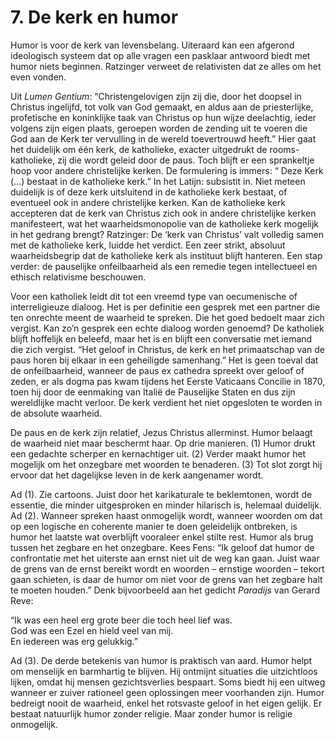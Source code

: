 # 7. De kerk en humor
Humor is voor de kerk van levensbelang. Uiteraard kan een afgerond ideologisch systeem dat op alle vragen een pasklaar antwoord biedt met humor niets beginnen. Ratzinger verweet de relativisten dat ze alles om het even vonden.

Uit _Lumen Gentium_: “Christengelovigen zijn zij die, door het doopsel in Christus ingelijfd, tot volk van God gemaakt, en aldus aan de priesterlijke, profetische en koninklijke taak van Christus op hun wijze deelachtig, ieder volgens zijn eigen plaats, geroepen worden de zending uit te voeren die God aan de Kerk ter vervulling in de wereld toevertrouwd heeft.” Hier gaat het duidelijk om één kerk, de katholieke, exacter uitgedrukt de rooms-katholieke, zij die wordt geleid door de paus. Toch blijft er een sprankeltje hoop voor andere christelijke kerken. De formulering is immers: “ Deze Kerk (…) bestaat in de katholieke kerk.” In het Latijn: subsistit in. Niet meteen duidelijk is of deze kerk uitsluitend in de katholieke kerk bestaat, of eventueel ook in andere christelijke kerken. Kan de katholieke kerk accepteren dat de kerk van Christus zich ook in andere christelijke kerken manifesteert, wat het waarheidsmonopolie van de katholieke kerk mogelijk in het gedrang brengt? Ratzinger: De ‘kerk van Christus’ valt volledig samen met de katholieke kerk, luidde het verdict. Een zeer strikt, absoluut waarheidsbegrip dat de katholieke kerk als instituut blijft hanteren. Een stap verder: de pauselijke onfeilbaarheid als een remedie tegen intellectueel en ethisch relativisme beschouwen.

Voor een katholiek leidt dit tot een vreemd type van oecumenische of interreligieuze dialoog. Het is per definitie een gesprek met een partner die ten onrechte meent de waarheid te spreken. Die het goed bedoelt maar zich vergist. Kan zo’n gesprek een echte dialoog worden genoemd? De katholiek blijft hoffelijk en beleefd, maar het is en blijft een conversatie met iemand die zich vergist. “Het geloof in Christus, de kerk en het primaatschap van de paus horen bij elkaar in een geheiligde samenhang.” Het is geen toeval dat de onfeilbaarheid, wanneer de paus ex cathedra spreekt over geloof of zeden, er als dogma pas kwam tijdens het Eerste Vaticaans Concilie in 1870, toen hij door de eenmaking van Italië de Pauselijke Staten en dus zijn wereldlijke macht verloor. De kerk verdient het niet opgesloten te worden in de absolute waarheid.

De paus en de kerk zijn relatief, Jezus Christus allerminst. Humor belaagt de waarheid niet maar beschermt haar. Op drie manieren. (1) Humor drukt een gedachte scherper en kernachtiger uit. (2) Verder maakt humor het mogelijk om het onzegbare met woorden te benaderen. (3) Tot slot zorgt hij ervoor dat het dagelijkse leven in de kerk aangenamer wordt.

Ad (1). Zie cartoons. Juist door het karikaturale te beklemtonen, wordt de essentie, die minder uitgesproken en minder hilarisch is, helemaal duidelijk. Ad (2). Wanneer spreken haast onmogelijk wordt, wanneer woorden om dat op een logische en coherente manier te doen geleidelijk ontbreken, is humor het laatste wat overblijft vooraleer enkel stilte rest. Humor als brug tussen het zegbare en het onzegbare. Kees Fens: “Ik geloof dat humor de confrontatie met het uiterste aan ernst niet uit de weg kan gaan. Juist waar de grens van de ernst bereikt wordt en woorden – ernstige woorden – tekort gaan schieten, is daar de humor om niet voor de grens van het zegbare halt te moeten houden.” Denk bijvoorbeeld aan het gedicht _Paradijs_ van Gerard Reve:

“Ik was een heel erg grote beer die toch heel lief was.  
God was een Ezel en hield veel van mij.  
En iedereen was erg gelukkig.”

Ad (3). De derde betekenis van humor is praktisch van aard. Humor helpt om menselijk en barmhartig te blijven. Hij ontmijnt situaties die uitzichtloos lijken, omdat hij mensen gezichtsverlies bespaart. Soms biedt hij een uitweg wanneer er zuiver rationeel geen oplossingen meer voorhanden zijn. Humor bedreigt nooit de waarheid, enkel het rotsvaste geloof in het eigen gelijk. Er bestaat natuurlijk humor zonder religie. Maar zonder humor is religie onmogelijk.